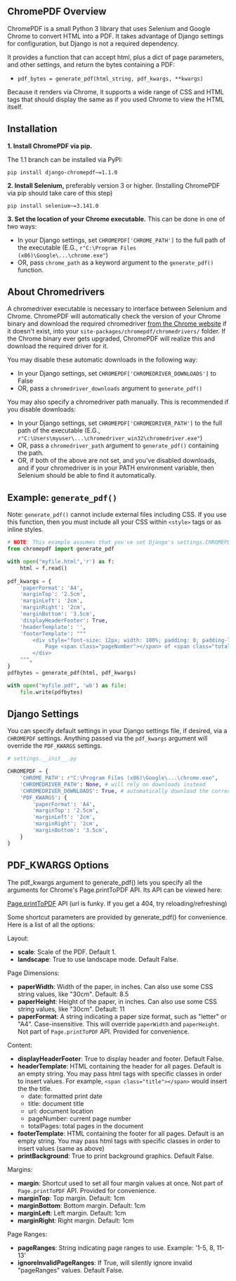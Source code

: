 ## ChromePDF Overview

ChromePDF is a small Python 3 library that uses Selenium and Google Chrome to convert HTML into a PDF. It takes advantage of Django settings for configuration, but Django is not a required dependency.

It provides a function that can accept html, plus a dict of page parameters, and other settings, and return the bytes containing a PDF:
* `pdf_bytes = generate_pdf(html_string, pdf_kwargs, **kwargs)`

Because it renders via Chrome, it supports a wide range of CSS and HTML tags that should display the same as if you used Chrome to view the HTML itself.

## Installation

**1. Install ChromePDF via pip.**

The 1.1 branch can be installed via PyPI:
```
pip install django-chromepdf~=1.1.0
```

**2. Install Selenium,** preferably version 3 or higher. (Installing ChromePDF via pip should take care of this step)
```
pip install selenium~=3.141.0
```

**3. Set the location of your Chrome executable.** This can be done in one of two ways:

* In your Django settings, set `CHROMEPDF['CHROME_PATH']` to the full path of the executable (E.G., `r"C:\Program Files (x86)\Google\...\chrome.exe"`)
* OR, pass `chrome_path` as a keyword argument to the `generate_pdf()` function.

## About Chromedrivers

A chromedriver executable is necessary to interface between Selenium and Chrome. ChromePDF will automatically check the version of your Chrome binary and download the required chromedriver [from the Chrome website](https://chromedriver.chromium.org/downloads) if it doesn't exist, into your `site-packages/chromepdf/chromedrivers/` folder. If the Chrome binary ever gets upgraded, ChromePDF will realize this and download the required driver for it.

You may disable these automatic downloads in the following way:
* In your Django settings, set `CHROMEPDF['CHROMEDRIVER_DOWNLOADS']` to False
* OR, pass a `chromedriver_downloads` argument to `generate_pdf()`

You may also specify a chromedriver path manually. This is recommended if you disable downloads:
* In your Django settings, set `CHROMEPDF['CHROMEDRIVER_PATH']` to the full path of the executable (E.G., `r"C:\Users\myuser\...\chromedriver_win32\chromedriver.exe"`)
* OR, pass a `chromedriver_path` argument to `generate_pdf()` containing the path.
* OR, if both of the above are not set, and you've disabled downloads, and if your chromedriver is in your PATH environment variable, then Selenium should be able to find it automatically.

## Example: `generate_pdf()`
Note: `generate_pdf()` cannot include external files including CSS. If you use this function, then you must include all your CSS within `<style>` tags or as inline styles.

```python
# NOTE: This example assumes that you've set Django's settings.CHROMEPDF['CHROME_PATH'] = '(path to your Chrome instance)'
from chromepdf import generate_pdf 

with open("myfile.html",'r') as f:
    html = f.read()
             
pdf_kwargs = {
    'paperFormat': 'A4',
    'marginTop': '2.5cm',
    'marginLeft': '2cm',
    'marginRight': '2cm',
    'marginBottom': '3.5cm',
    'displayHeaderFooter': True,
    'headerTemplate': '',
    'footerTemplate': """
        <div style="font-size: 12px; width: 100%; padding: 0; padding-left: 2cm; padding-bottom: 1cm; margin: 0; ">
            Page <span class="pageNumber"></span> of <span class="totalPages"></span>
        </div>
    """,
}
pdfbytes = generate_pdf(html, pdf_kwargs)

with open("myfile.pdf", 'wb') as file:
    file.write(pdfbytes)
```

## Django Settings

You can specify default settings in your Django settings file, if desired, via a `CHROMEPDF` settings. Anything passed via the `pdf_kwargs` argument will override the `PDF_KWARGS` settings.
```python
# settings.__init__.py

CHROMEPDF = {
    'CHROME_PATH': r"C:\Program Files (x86)\Google\...\chrome.exe",
    'CHROMEDRIVER_PATH': None, # will rely on downloads instead
    'CHROMEDRIVER_DOWNLOADS': True, # automatically download the correct chromedriver for the chrome path
    'PDF_KWARGS': {
        'paperFormat': 'A4',
        'marginTop': '2.5cm',
        'marginLeft': '2cm',
        'marginRight': '2cm',
        'marginBottom': '3.5cm',
    }
}
```


## PDF_KWARGS Options

The pdf_kwargs argument to generate_pdf() lets you specify all the arguments for Chrome's Page.printToPDF API. Its API can be viewed here:

[Page.printToPDF](https://chromedevtools.github.io/devtools-protocol/1-3/Page/#method-printToPDF) API (url is funky. If you get a 404, try reloading/refreshing)

Some shortcut parameters are provided by generate_pdf() for convenience. Here is a list of all the options:

Layout:
*  **scale**: Scale of the PDF. Default 1.
*  **landscape**: True to use landscape mode. Default False.

Page Dimensions:
*  **paperWidth**: Width of the paper, in inches. Can also use some CSS string values, like "30cm". Default: 8.5
*  **paperHeight**: Height of the paper, in inches. Can also use some CSS string values, like "30cm". Default: 11
*  **paperFormat**: A string indicating a paper size format, such as "letter" or "A4". Case-insensitive. This will override `paperWidth` and `paperHeight`. Not part of `Page.printToPDF` API.  Provided for convenience.

Content:
*  **displayHeaderFooter**: True to display header and footer. Default False.
*  **headerTemplate**: HTML containing the header for all pages. Default is an empty string. You may pass html tags with specific classes in order to insert values. For example, `<span class="title"></span>` would insert the the title.
   * date: formatted print date 
   * title: document title 
   * url: document location 
   * pageNumber: current page number 
   * totalPages: total pages in the document 
* **footerTemplate**: HTML containing the footer for all pages. Default is an empty string. You may pass html tags with specific classes in order to insert values (same as above)
* **printBackground**: True to print background graphics. Default False.

Margins:
*  **margin**: Shortcut used to set all four margin values at once. Not part of `Page.printToPDF` API.  Provided for convenience.
*  **marginTop**: Top margin. Default: 1cm
*  **marginBottom**: Bottom margin. Default: 1cm
*  **marginLeft**: Left margin. Default: 1cm
*  **marginRight**: Right margin. Default: 1cm

Page Ranges:
*  **pageRanges**: String indicating page ranges to use. Example: '1-5, 8, 11-13'
*  **ignoreInvalidPageRanges**: If True, will silently ignore invalid "pageRanges" values. Default False.

